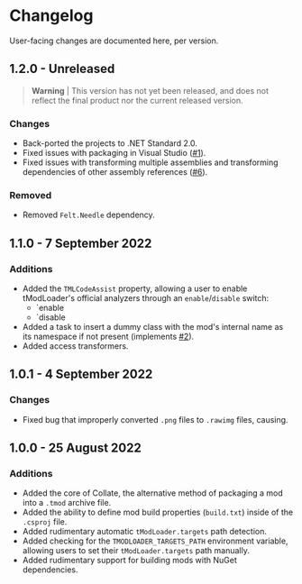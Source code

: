 # Changelog

User-facing changes are documented here, per version.


## 1.2.0 - Unreleased

> **Warning** | This version has not yet been released, and does not reflect the final product nor the current released version.

### Changes

- Back-ported the projects to .NET Standard 2.0.
- Fixed issues with packaging in Visual Studio ([#1](https://github.com/rejuvena/collate/issues/1)).
- Fixed issues with transforming multiple assemblies and transforming dependencies of other assembly references ([#6](https://github.com/rejuvena/collate/issues/6)).

### Removed

- Removed `Felt.Needle` dependency.

## 1.1.0 - 7 September 2022

### Additions

- Added the `TMLCodeAssist` property, allowing a user to enable tModLoader's official analyzers through an `enable`/`disable` switch:
  - `<TMLCodeAssist>enable</TMLCodeAssist>
  - `<TMLCodeAssist>disable</TMLCodeAssist>
- Added a task to insert a dummy class with the mod's internal name as its namespace if not present (implements [#2](https://github.com/rejuvena/collate/issues/2)).
- Added access transformers. <!-- TODO: ELABORATE -->

## 1.0.1 - 4 September 2022

### Changes

- Fixed bug that improperly converted `.png` files to `.rawimg` files, causing. 

## 1.0.0 - 25 August 2022

### Additions

- Added the core of Collate, the alternative method of packaging a mod into a `.tmod` archive file.
- Added the ability to define mod build properties (`build.txt`) inside of the `.csproj` file.
- Added rudimentary automatic `tModLoader.targets` path detection.
- Added checking for the `TMODLOADER_TARGETS_PATH` environment variable, allowing users to set their `tModLoader.targets` path manually.
- Added rudimentary support for building mods with NuGet dependencies.
